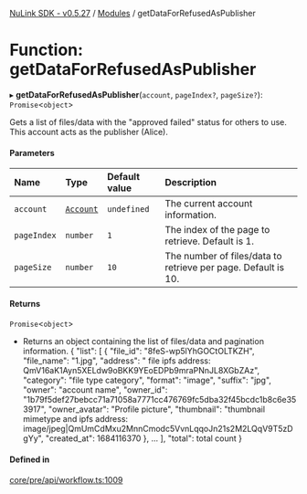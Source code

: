 [NuLink SDK - v0.5.27](../README.md) / [Modules](../modules.md) / getDataForRefusedAsPublisher

# Function: getDataForRefusedAsPublisher

▸ **getDataForRefusedAsPublisher**(`account`, `pageIndex?`, `pageSize?`): `Promise`<`object`\>

Gets a list of files/data with the "approved failed" status for others to use. This account acts as the publisher (Alice).

#### Parameters

| Name | Type | Default value | Description |
| :------ | :------ | :------ | :------ |
| `account` | [`Account`](../classes/Account.md) | `undefined` | The current account information. |
| `pageIndex` | `number` | `1` | The index of the page to retrieve. Default is 1. |
| `pageSize` | `number` | `10` | The number of files/data to retrieve per page. Default is 10. |

#### Returns

`Promise`<`object`\>

- Returns an object containing the list of files/data and pagination information.
              {
                "list": [
                  {
                    "file_id": "8feS-wp5lYhGOCtOLTKZH",
                    "file_name": "1.jpg",
                    "address": " file ipfs address: QmV16aK1Ayn5XELdw9oBKK9YEoEDPb9mraPNnJL8XGbZAz",
                    "category": "file type category",
                    "format": "image",
                    "suffix": "jpg",
                    "owner": "account name",
                    "owner_id": "1b79f5def27bebcc71a71058a7771cc476769fc5dba32f45bcdc1b8c6e353917",
                    "owner_avatar": "Profile picture",
                    "thumbnail": "thumbnail mimetype and ipfs address: image/jpeg|QmUmCdMxu2MnnCmodc5VvnLqqoJn21s2M2LQqV9T5zDgYy",
                    "created_at": 1684116370
                  },
                  ...
              ],
              "total": total count
            }

#### Defined in

[core/pre/api/workflow.ts:1009](https://github.com/NuLink-network/nulink-sdk/blob/caaf0a6/src/core/pre/api/workflow.ts#L1009)
